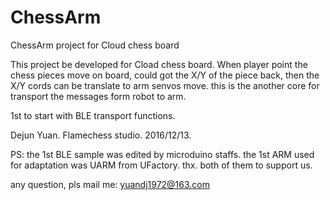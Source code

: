 # ChessArm
ChessArm project for Cloud chess board

This project be developed for Cload chess board. When player point the chess pieces move on board, could got the X/Y of the piece back, then the X/Y cords can be translate to arm senvos move. this is the another core for transport the messages form robot to arm.

1st to start with BLE transport functions.

Dejun Yuan.
Flamechess studio.
2016/12/13.

PS:
the 1st BLE sample was edited 
by microduino staffs.
the 1st ARM used for adaptation was UARM from UFactory.
thx. both of them to support us.

any question, pls mail me: 
yuandj1972@163.com

